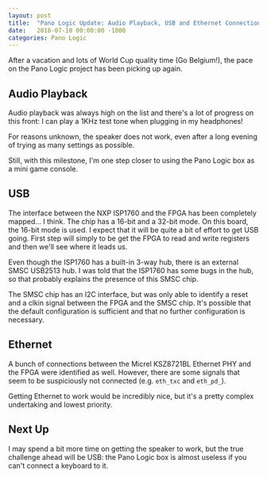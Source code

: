```yaml
---
layout: post
title:  "Pano Logic Update: Audio Playback, USB and Ethernet Connections"
date:   2018-07-10 00:00:00 -1000
categories: Pano Logic
---
```


After a vacation and lots of World Cup quality time (Go Belgium!), the pace on the Pano Logic project has been picking up again.

Audio Playback
--------------

Audio playback was always high on the list and there's a lot of progress on this front: I can play a 1KHz test tone when plugging in
my headphones! 

For reasons unknown, the speaker does not work, even after a long evening of trying as many settings as possible.

Still, with this milestone, I'm one step closer to using the Pano Logic box as a mini game console.

USB 
---

The interface between the NXP ISP1760 and the FPGA has been completely mapped... I think. The chip has a 16-bit and a
32-bit mode. On this board, the 16-bit mode is used. I expect that it will be quite a bit of effort to get USB going. First
step will simply to be get the FPGA to read and write registers and then we'll see where it leads us.

Even though the ISP1760 has a built-in 3-way hub, there is an external SMSC USB2513 hub. I was told that the ISP1760 has some
bugs in the hub, so that probably explains the presence of this SMSC chip.

The SMSC chip has an I2C interface, but was only able to identify a reset and a clkin signal between the FPGA and the SMSC chip.
It's possible that the default configuration is sufficient and that no further configuration is necessary.

Ethernet 
--------

A bunch of connections between the Micrel KSZ8721BL Ethernet PHY and the FPGA were identified as well. However, there are
some signals that seem to be suspiciously not connected (e.g. `eth_txc` and `eth_pd_`).

Getting Ethernet to work would be incredibly nice, but it's a pretty complex undertaking and lowest priority.

Next Up
-------

I may spend a bit more time on getting the speaker to work, but the true challenge ahead will be USB: the Pano Logic box is 
almost useless if you can't connect a keyboard to it.


